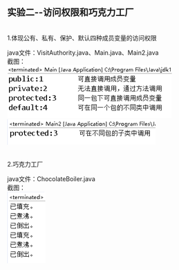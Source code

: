 ﻿## 实验二--访问权限和巧克力工厂

<br>1.体现公有、私有、保护、默认四种成员变量的访问权限<br>

java文件：VisitAuthority.java、Main.java、Main2.java<br>
截图：<br>
![image](https://github.com/ZQD5L/Java/raw/master/JavaExp/imgs/Java-Exp2-VisitAuthority-And-ChocolateBoiler/1.1.png)
<br>
![image](https://github.com/ZQD5L/Java/raw/master/JavaExp/imgs/Java-Exp2-VisitAuthority-And-ChocolateBoiler/1.2.png)


<br>2.巧克力工厂<br>

java文件：ChocolateBoiler.java<br>
截图：<br>
![image](https://github.com/ZQD5L/Java/raw/master/JavaExp/imgs/Java-Exp2-VisitAuthority-And-ChocolateBoiler/2.png)
<br>
